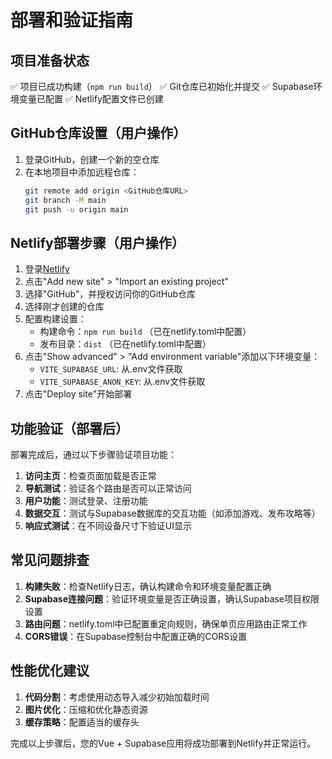 # 部署和验证指南

## 项目准备状态

✅ 项目已成功构建（`npm run build`）
✅ Git仓库已初始化并提交
✅ Supabase环境变量已配置
✅ Netlify配置文件已创建

## GitHub仓库设置（用户操作）

1. 登录GitHub，创建一个新的空仓库
2. 在本地项目中添加远程仓库：
   ```bash
   git remote add origin <GitHub仓库URL>
   git branch -M main
   git push -u origin main
   ```

## Netlify部署步骤（用户操作）

1. 登录[Netlify](https://app.netlify.com/)
2. 点击"Add new site" > "Import an existing project"
3. 选择"GitHub"，并授权访问你的GitHub仓库
4. 选择刚才创建的仓库
5. 配置构建设置：
   - 构建命令：`npm run build` （已在netlify.toml中配置）
   - 发布目录：`dist` （已在netlify.toml中配置）
6. 点击"Show advanced" > "Add environment variable"添加以下环境变量：
   - `VITE_SUPABASE_URL`: 从.env文件获取
   - `VITE_SUPABASE_ANON_KEY`: 从.env文件获取
7. 点击"Deploy site"开始部署

## 功能验证（部署后）

部署完成后，通过以下步骤验证项目功能：

1. **访问主页**：检查页面加载是否正常
2. **导航测试**：验证各个路由是否可以正常访问
3. **用户功能**：测试登录、注册功能
4. **数据交互**：测试与Supabase数据库的交互功能（如添加游戏、发布攻略等）
5. **响应式测试**：在不同设备尺寸下验证UI显示

## 常见问题排查

1. **构建失败**：检查Netlify日志，确认构建命令和环境变量配置正确
2. **Supabase连接问题**：验证环境变量是否正确设置，确认Supabase项目权限设置
3. **路由问题**：netlify.toml中已配置重定向规则，确保单页应用路由正常工作
4. **CORS错误**：在Supabase控制台中配置正确的CORS设置

## 性能优化建议

1. **代码分割**：考虑使用动态导入减少初始加载时间
2. **图片优化**：压缩和优化静态资源
3. **缓存策略**：配置适当的缓存头

完成以上步骤后，您的Vue + Supabase应用将成功部署到Netlify并正常运行。